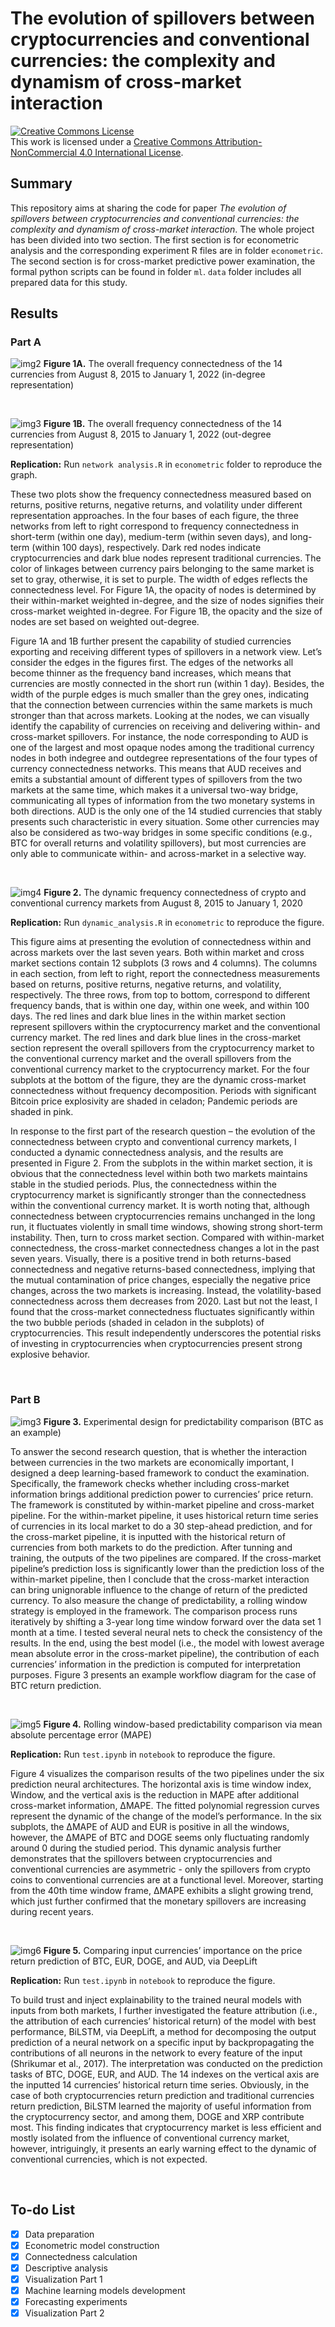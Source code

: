 # __The evolution of spillovers between cryptocurrencies and conventional currencies: the complexity and dynamism of cross-market interaction__

<a rel="license" href="http://creativecommons.org/licenses/by-nc/4.0/"><img alt="Creative Commons License" style="border-width:0" src="https://i.creativecommons.org/l/by-nc/4.0/88x31.png" /></a><br />This work is licensed under a <a rel="license" href="http://creativecommons.org/licenses/by-nc/4.0/">Creative Commons Attribution-NonCommercial 4.0 International License</a>.

## __Summary__
This repository aims at sharing the code for paper _The evolution of spillovers between cryptocurrencies and conventional currencies: the complexity and dynamism of cross-market interaction_. The whole project has been divided into two section. The first section is for econometric analysis and the corresponding experiment R files are in folder <code>econometric</code>. The second section is for cross-market predictive power examination, the formal python scripts can be found in folder <code>ml</code>. <code>data</code> folder includes all prepared data for this study.

## __Results__
### __Part A__
![img2](indegree-all.png)
__Figure 1A.__ The overall frequency connectedness of the 14 currencies from August 8, 2015 to January 1, 2022 (in-degree representation)

<br>

![img3](outdegree-all.png)
__Figure 1B.__ The overall frequency connectedness of the 14 currencies from August 8, 2015 to January 1, 2022 (out-degree representation)

__Replication:__ Run <code>network analysis.R</code> in <code>econometric</code> folder to reproduce the graph.

These two plots show the frequency connectedness measured based on returns, positive returns, negative returns, and volatility under different representation approaches. In the four bases of each figure, the three networks from left to right correspond to frequency connectedness in short-term (within one day), medium-term (within seven days), and long-term (within 100 days), respectively. Dark red nodes indicate cryptocurrencies and dark blue nodes represent traditional currencies. The color of linkages between currency pairs belonging to the same market is set to gray, otherwise, it is set to purple. The width of edges reflects the connectedness level. For Figure 1A, the opacity of nodes is determined by their within-market weighted in-degree, and the size of nodes signifies their cross-market weighted in-degree. For Figure 1B, the opacity and the size of nodes are set based on weighted out-degree.

Figure 1A and 1B further present the capability of studied currencies exporting and receiving different types of spillovers in a network view. Let’s consider the edges in the figures first. The edges of the networks all become thinner as the frequency band increases, which means that currencies are mostly connected in the short run (within 1 day). Besides, the width of the purple edges is much smaller than the grey ones, indicating that the connection between currencies within the same markets is much stronger than that across markets. Looking at the nodes, we can visually identify the capability of currencies on receiving and delivering within- and cross-market spillovers. For instance, the node corresponding to AUD is one of the largest and most opaque nodes among the traditional currency nodes in both indegree and outdegree representations of the four types of currency connectedness networks. This means that AUD receives and emits a substantial amount of different types of spillovers from the two markets at the same time, which makes it a universal two-way bridge, communicating all types of information from the two monetary systems in both directions. AUD is the only one of the 14 studied currencies that stably presents such characteristic in every situation. Some other currencies may also be considered as two-way bridges in some specific conditions (e.g., BTC for overall returns and volatility spillovers), but most currencies are only able to communicate within- and across-market in a selective way.

<br>

![img4](img2.png)
__Figure 2.__ The dynamic frequency connectedness of crypto and conventional currency markets from August 8, 2015 to January 1, 2020

__Replication:__ Run <code>dynamic_analysis.R</code> in <code>econometric</code> to reproduce the figure.

This figure aims at presenting the evolution of connectedness within and across markets over the last seven years. Both within market and cross market sections contain 12 subplots (3 rows and 4 columns). The columns in each section, from left to right, report the connectedness measurements based on returns, positive returns, negative returns, and volatility, respectively. The three rows, from top to bottom, correspond to different frequency bands, that is within one day, within one week, and within 100 days. The red lines and dark blue lines in the within market section represent spillovers within the cryptocurrency market and the conventional currency market. The red lines and dark blue lines in the cross-market section represent the overall spillovers from the cryptocurrency market to the conventional currency market and the overall spillovers from the conventional currency market to the cryptocurrency market. For the four subplots at the bottom of the figure, they are the dynamic cross-market connectedness without frequency decomposition. Periods with significant Bitcoin price explosivity are shaded in celadon; Pandemic periods are shaded in pink.

In response to the first part of the research question – the evolution of the connectedness between crypto and conventional currency markets, I conducted a dynamic connectedness analysis, and the results are presented in Figure 2. From the subplots in the within market section, it is obvious that the connectedness level within both two markets maintains stable in the studied periods. Plus, the connectedness within the cryptocurrency market is significantly stronger than the connectedness within the conventional currency market. It is worth noting that, although connectedness between cryptocurrencies remains unchanged in the long run, it fluctuates violently in small time windows, showing strong short-term instability. Then, turn to cross market section. Compared with within-market connectedness, the cross-market connectedness changes a lot in the past seven years. Visually, there is a positive trend in both returns-based connectedness and negative returns-based connectedness, implying that the mutual contamination of price changes, especially the negative price changes, across the two markets is increasing. Instead, the volatility-based connectedness across them decreases from 2020. Last but not the least, I found that the cross-market connectedness fluctuates significantly within the two bubble periods (shaded in celadon in the subplots) of cryptocurrencies. This result independently underscores the potential risks of investing in cryptocurrencies when cryptocurrencies present strong explosive behavior.

<br>

### __Part B__
![img3](img3.png)
__Figure 3.__ Experimental design for predictability comparison (BTC as an example)

To answer the second research question, that is whether the interaction between currencies in the two markets are economically important, I designed a deep learning-based framework to conduct the examination. Specifically, the framework checks whether including cross-market information brings additional prediction power to currencies’ price return. The framework is constituted by within-market pipeline and cross-market pipeline. For the within-market pipeline, it uses historical return time series of currencies in its local market to do a 30 step-ahead prediction, and for the cross-market pipeline, it is inputted with the historical return of currencies from both markets to do the prediction. After tunning and training, the outputs of the two pipelines are compared. If the cross-market pipeline’s prediction loss is significantly lower than the prediction loss of the within-market pipeline, then I conclude that the cross-market interaction can bring unignorable influence to the change of return of the predicted currency. To also measure the change of predictability, a rolling window strategy is employed in the framework. The comparison process runs iteratively by shifting a 3-year long time window forward over the data set 1 month at a time. I tested several neural nets to check the consistency of the results. In the end, using the best model (i.e., the model with lowest average mean absolute error in the cross-market pipeline), the contribution of each currencies’ information in the prediction is computed for interpretation purposes. Figure 3 presents an example workflow diagram for the case of BTC return prediction.

<br>

![img5](lm_results.svg)
__Figure 4.__ Rolling window-based predictability comparison via mean absolute percentage error (MAPE)


__Replication:__ Run <code>test.ipynb</code> in <code>notebook</code> to reproduce the figure.

Figure 4 visualizes the comparison results of the two pipelines under the six prediction neural architectures. The horizontal axis is time window index, Window, and the vertical axis is the reduction in MAPE after additional cross-market information, ∆MAPE. The fitted polynomial regression curves represent the dynamic of the change of the model’s performance. In the six subplots, the ∆MAPE of AUD and EUR is positive in all the windows, however, the ∆MAPE of BTC and DOGE seems only fluctuating randomly around 0 during the studied period. This dynamic analysis further demonstrates that the spillovers between cryptocurrencies and conventional currencies are asymmetric - only the spillovers from crypto coins to conventional currencies are at a functional level. Moreover, starting from the 40th time window frame, ∆MAPE exhibits a slight growing trend, which just further confirmed that the monetary spillovers are increasing during recent years.

<br>

![img6](captum_interpret.svg)
__Figure 5.__ Comparing input currencies’ importance on the price return prediction of BTC, EUR, DOGE, and AUD, via DeepLift

__Replication:__ Run <code>test.ipynb</code> in <code>notebook</code> to reproduce the figure.

To build trust and inject explainability to the trained neural models with inputs from both markets, I further investigated the feature attribution (i.e., the attribution of each currencies’ historical return) of the model with best performance, BiLSTM, via DeepLift, a method for decomposing the output prediction of a neural network on a specific input by backpropagating the contributions of all neurons in the network to every feature of the input (Shrikumar et al., 2017). The interpretation was conducted on the prediction tasks of BTC, DOGE, EUR, and AUD. The 14 indexes on the vertical axis are the inputted 14 currencies’ historical return time series. Obviously, in the case of both cryptocurrencies return prediction and traditional currencies return prediction, BiLSTM learned the majority of useful information from the cryptocurrency sector, and among them, DOGE and XRP contribute most. This finding indicates that cryptocurrency market is less efficient and mostly isolated from the influence of conventional currency market, however, intriguingly, it presents an early warning effect to the dynamic of conventional currencies, which is not expected.

<br>

## __To-do List__
- [x] Data preparation
- [x] Econometric model construction
- [x] Connectedness calculation
- [x] Descriptive analysis
- [x] Visualization Part 1
- [x] Machine learning models development
- [x] Forecasting experiments
- [x] Visualization Part 2

